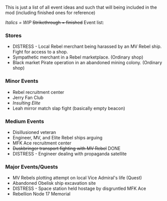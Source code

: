 This is just a list of all event ideas and such that will being included in the mod (including finished ones for reference)

*Italics = WIP*
~~Strikethrough = finished~~
Event list:
### Stores

* DISTRESS - Local Rebel merchant being harassed by an MV Rebel ship. Fight for access to a shop.
* Sympathetic merchant in a Rebel marketplace. (Ordinary shop)
* Black market Pirate operation in an abandoned mining colony. (Ordinary shop)

### Minor Events

* Rebel recruitment center
* Jerry Fan Club
* *Insulting Elite* 
* Leah mirror match slap fight (basically empty beacon)

### Medium Events

* Disillusioned veteran 
* Engineer, MV, and Elite Rebel ships arguing
* MFK Ace recruitment center
* ~~Duskbringer transport fighting with MV Rebel~~ DONE 
* DISTRESS - Engineer dealing with propaganda satellite

### Major Events/Quests

* MV Rebels plotting attempt on local Vice Admiral's life (Quest)
* Abandoned Obelisk ship excavation site
* DISTRESS - Space station held hostage by disgruntled MFK Ace
* Rebellion Node 17 Memorial
